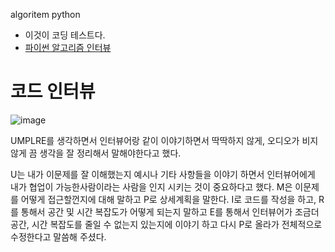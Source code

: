 algoritem python 

- 이것이 코딩 테스트다.
- [파이썬 알고리즘 인터뷰](https://user-images.githubusercontent.com/35412566/133289895-8f210982-76be-489f-a229-17b9c22f5a25.png)


# 코드 인터뷰 
 ![image](https://user-images.githubusercontent.com/35412566/134533106-d2d99475-5ec6-4a94-add6-dd213d5c0cd0.png)<br>
 
 UMPLRE를  생각하면서 인터뷰어랑 같이 이야기하면서 딱딱하지 않게, 오디오가 비지 않게 끔 생각을 잘 정리해서 말해야한다고 했다. 
 
 U는 내가 이문제를 잘 이해했는지 예시나 기타 사항들을 이야기 하면서 인터뷰어에게 내가 협업이 가능한사람이라는 사람을 인지 시키는 것이 중요하다고 했다. M은 이문제를 어떻게 접근할껀지에 대해 말하고 P로 상세계획을 말한다. 
 I로 코드를 작성을 하고,  R를 통해서 공간 및 시간 복잡도가 어떻게 되는지 말하고 E를 통해서 인터뷰어가 조금더 공간, 시간 복잡도를 줄일 수 없는지 있는지에 이야기 하고 다시  P로 올라가 전체적으로 수정한다고 말씀해 주셨다. 
